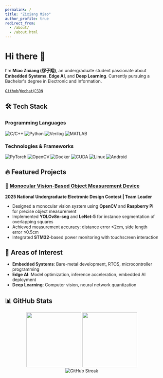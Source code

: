 ```yaml
---
permalink: /
title: "Zixiang Miao"
author_profile: true
redirect_from: 
  - /about/
  - /about.html
---
```


# Hi there 👋

I'm **Miao Zixiang (缪子翔)**, an undergraduate student passionate about **Embedded Systems**, **Edge AI**, and **Deep Learning**. Currently pursuing a Bachelor's degree in Electronic and Information.

[`Github`](https://github.com/IllusionMZX)/[`Wechat`](https://illusionmzx.github.io/images/Wechat.png)/[`CSDN`](https://blog.csdn.net/weixin_73271965)

## 🛠️ Tech Stack

### Programming Languages
![C/C++](https://img.shields.io/badge/-C/C++-00599C?style=flat-square&logo=cplusplus&logoColor=white)
![Python](https://img.shields.io/badge/-Python-3776AB?style=flat-square&logo=python&logoColor=white)
![Verilog](https://img.shields.io/badge/-Verilog-red?style=flat-square&logo=verilog&logoColor=white)
![MATLAB](https://img.shields.io/badge/-MATLAB-0076A8?style=flat-square&logo=mathworks&logoColor=white)

### Technologies & Frameworks
![PyTorch](https://img.shields.io/badge/-PyTorch-EE4C2C?style=flat-square&logo=pytorch&logoColor=white)
![OpenCV](https://img.shields.io/badge/-OpenCV-5C3EE8?style=flat-square&logo=opencv&logoColor=white)
![Docker](https://img.shields.io/badge/-Docker-2496ED?style=flat-square&logo=docker&logoColor=white)
![CUDA](https://img.shields.io/badge/-CUDA-76B900?style=flat-square&logo=nvidia&logoColor=white)
![Linux](https://img.shields.io/badge/-Linux-FCC624?style=flat-square&logo=linux&logoColor=black)
![Android](https://img.shields.io/badge/-Android-3DDC84?style=flat-square&logo=android&logoColor=white)

## 🔥 Featured Projects

### 🎯 [Monocular Vision-Based Object Measurement Device](https://github.com/IllusionMZX/MVOM-EEContest2025-C)
**2025 National Undergraduate Electronic Design Contest | Team Leader**
- Designed a monocular vision system using **OpenCV** and **Raspberry Pi** for precise object measurement
- Implemented **YOLOv8n-seg** and **LeNet-5** for instance segmentation of overlapping squares
- Achieved measurement accuracy: distance error ≤2cm, side length error ≤0.5cm
- Integrated **STM32**-based power monitoring with touchscreen interaction

## 🌱 Areas of Interest

- **Embedded Systems**: Bare-metal development, RTOS, microcontroller programming
- **Edge AI**: Model optimization, inference acceleration, embedded AI deployment
- **Deep Learning**: Computer vision, neural network quantization

## 📊 GitHub Stats

<div align="center">
  <img height="180em" src="https://github-readme-stats.vercel.app/api?username=IllusionMZX&show_icons=true&theme=default&include_all_commits=true&count_private=true"/>
  <img height="180em" src="https://github-readme-stats.vercel.app/api/top-langs/?username=IllusionMZX&layout=compact&langs_count=7&theme=default"/>
</div>

<div align="center">
  <img src="https://github-readme-streak-stats.herokuapp.com/?user=IllusionMZX&theme=default" alt="GitHub Streak" />
</div>